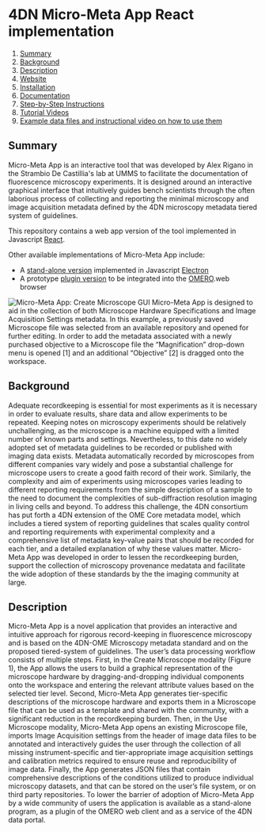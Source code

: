 # 4DN Micro-Meta App React implementation

1. [Summary](#summary)
2. [Background](#background)
3. [Description](#description)
4. [Website](https://wu-bimac.github.io/MicroMetaApp.github.io/)
5. [Installation](https://micrometaapp-docs.readthedocs.io/en/latest/docs/intro/installation.html)
6. [Documentation](https://micrometaapp-docs.readthedocs.io/en/latest/index.html)
7. [Step-by-Step Instructions](https://micrometaapp-docs.readthedocs.io/en/latest/docs/tutorials/index.html#step-by-step-instructions)
8. [Tutorial Videos](https://micrometaapp-docs.readthedocs.io/en/latest/docs/tutorials/VideoTutorials.html#micro-meta-app-video-tutorials)
9. [Example data files and instructional video on how to use them](https://doi.org/10.5281/zenodo.4891883)

## Summary
Micro-Meta App is an interactive tool that was developed by Alex Rigano in the Strambio De Castillia's lab at UMMS to facilitate the documentation of fluorescence microscopy experiments. 
It is designed around an interactive graphical interface that intuitively guides bench scientists through the often laborious process of collecting and reporting the minimal microscopy and image acquisition metadata defined by the 4DN microscopy metadata tiered system of guidelines. 

This repository contains a web app version of the tool implemented in Javascript [React](https://reactjs.org/).

Other available implementations of Micro-Meta App include:

- A [stand-alone version](https://github.com/WU-BIMAC/4DNMicroscopyMetadataToolReactElectron) implemented in Javascript [Electron](https://www.electronjs.org/) 
- A prototype [plugin version](https://github.com/WU-BIMAC/4DNMicroscopyMetadataToolOmero) to be integrated into the [OMERO](https://www.openmicroscopy.org/omero/scientists/).web browser

![Micro-Meta App: Create Microscope GUI](http://big.umassmed.edu/omegaweb/wp-content/uploads/2020/05/06_Build-a-Microscope_2.png)
Micro-Meta App is designed to aid in the collection of both Microscope Hardware Specifications and Image Acquisition Settings metadata. In this example, a previously saved Microscope file was selected from an available repository and opened for further editing. In order to add the metadata associated with a newly purchased objective to a Microscope file the “Magnification” drop-down menu is opened [1] and an additional “Objective” [2] is dragged onto the workspace.

## Background
Adequate recordkeeping is essential for most experiments as it is necessary in order to evaluate results, share data and allow experiments to be repeated. Keeping notes on microscopy experiments should be relatively unchallenging, as the microscope is a machine equipped with a limited number of known parts and settings. Nevertheless, to this date no widely adopted set of metadata guidelines to be recorded or published with imaging data exists. Metadata automatically recorded by microscopes from different companies vary widely and pose a substantial challenge for microscope users to create a good faith record of their work. Similarly, the complexity and aim of experiments using microscopes varies leading to different reporting requirements from the simple description of a sample to the need to document the complexities of sub-diffraction resolution imaging in living cells and beyond.
To address this challenge, the 4DN consortium has put forth a 4DN extension of the OME Core metadata model, which includes a tiered system of reporting guidelines that scales quality control and reporting requirements with experimental complexity and a comprehensive list of metadata key-value pairs that should be recorded for each tier, and a detailed explanation of why these values matter. Micro-Meta App was developed in order to lessen the recordkeeping burden, support the collection of microscopy provenance medatata and facilitate the wide adoption of these standards by  the the imaging community at large.

## Description
Micro-Meta App is a novel application that provides an interactive and intuitive approach for rigorous record-keeping in fluorescence microscopy and is based on the 4DN-OME Microscopy metadata standard and on the proposed tiered-system of guidelines.  The user’s data processing workflow consists of multiple steps. First, in the Create Microscope modality (Figure 1), the App allows the users to build a graphical representation of the microscope hardware by dragging-and-dropping individual components onto the workspace and entering the relevant attribute values based on the selected tier level. Second, Micro-Meta App generates tier-specific descriptions of the microscope hardware and exports them in a Microscope file that can be used as a template and shared with the community, with a significant reduction in the recordkeeping burden. Then, in the Use Microscope modality, Micro-Meta App opens an existing Microscope file, imports Image Acquisition settings from the header of image data files to be annotated and interactively guides the user through the collection of all missing instrument-specific and tier-appropriate image acquisition settings and calibration metrics required to ensure reuse and reproducibility of image data. Finally, the App generates JSON files that contain comprehensive descriptions of the conditions utilized to produce individual microscopy datasets, and that can be stored on the user’s file system, or on third party repositories. To lower the barrier of adoption of Micro-Meta App by a wide community of users the application is available as a stand-alone program, as a plugin of the OMERO web client and as a service of the 4DN data portal.


